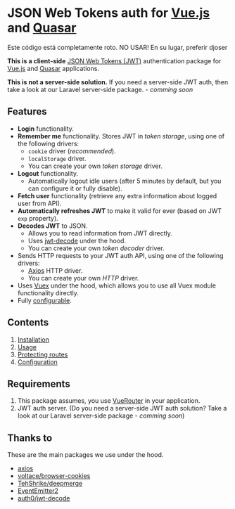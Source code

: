 # JSON Web Tokens auth for [Vue.js](https://vuejs.org/) and [Quasar](https://quasar.dev/)

Este código está completamente roto. NO USAR! En su lugar, preferir djoser

**This is a client-side** [JSON Web Tokens (JWT)](https://jwt.io/) authentication package for [Vue.js](https://vuejs.org/) and [Quasar](https://quasar.dev/) applications.

**This is not a server-side solution.** If you need a server-side JWT auth, then take a look at our Laravel server-side package. - *comming soon*

## Features

 - **Login** functionality.
 - **Remember me** functionality. Stores JWT in *token storage*, using one of the following drivers:
   - `cookie` driver (*recommended*).
   - `localStorage` driver.
   - You can create your own *token storage* driver.
 - **Logout** functionality.
   - Automatically logout idle users (after 5 minutes by default, but you can configure it or fully disable).
 - **Fetch user** functionality (retrieve any extra information about logged user from API).
 - **Automatically refreshes JWT** to make it valid for ever (based on JWT `exp` property).
 - **Decodes JWT** to JSON.
   - Allows you to read information from JWT directly.
   - Uses [jwt-decode](https://github.com/auth0/jwt-decode) under the hood.
   - You can create your own *token decoder* driver.
 - Sends HTTP requests to your JWT auth API, using one of the following drivers:
   - [Axios](https://github.com/axios/axios) HTTP driver.
   - You can create your own *HTTP* driver.
 - Uses [Vuex](https://vuex.vuejs.org/) under the hood, which allows you to use all Vuex module functionality directly.
 - Fully [configurable](docs/configuration.md).

## Contents

1. [Installation](docs/installation.md)
2. [Usage](docs/usage.md)
3. [Protecting routes](docs/protect-routes.md)
4. [Configuration](docs/configuration.md)

## Requirements

1. This package assumes, you use [VueRouter](https://router.vuejs.org/) in your application.
2. JWT auth server. (Do you need a server-side JWT auth solution? Take a look at our Laravel server-side package - *comming soon*)

## Thanks to

These are the main packages we use under the hood.

 - [axios](https://github.com/axios/axios)
 - [voltace/browser-cookies](https://github.com/voltace/browser-cookies)
 - [TehShrike/deepmerge](https://github.com/TehShrike/deepmerge)
 - [EventEmitter2](https://github.com/EventEmitter2/EventEmitter2)
 - [auth0/jwt-decode](https://github.com/auth0/jwt-decode)
